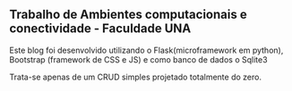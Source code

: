 ## Trabalho de Ambientes computacionais e conectividade - Faculdade UNA

Este blog foi desenvolvido utilizando o Flask(microframework em python), Bootstrap (framework de CSS e JS) e como banco de dados o Sqlite3

Trata-se apenas de um CRUD simples projetado totalmente do zero.


